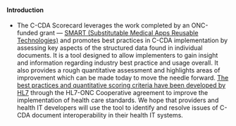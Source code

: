 #### Introduction

* The C-CDA Scorecard leverages the work completed by an ONC-funded grant — [SMART (Substitutable Medical Apps Reusable Technologies)](https://www.healthit.gov/policy-researchers-implementers/substitutable-medical-apps-reusable-technologies) and promotes best practices in C-CDA implementation by assessing key aspects of the structured data found in individual documents. It is a tool designed to allow implementers to gain insight and information regarding industry best practice and usage overall. It also provides a rough quantitative assessment and highlights areas of improvement which can be made today to move the needle forward. [The best practices and quantitative scoring criteria have been developed by HL7](https://raw.githubusercontent.com/monikadrajer/site-content/master/C-CDA-Scorecard-Rubrics.docx) through the HL7-ONC Cooperative agreement to improve the implementation of health care standards. We hope that providers and health IT developers will use the tool to identify and resolve issues of C-CDA document interoperability in their health IT systems.
